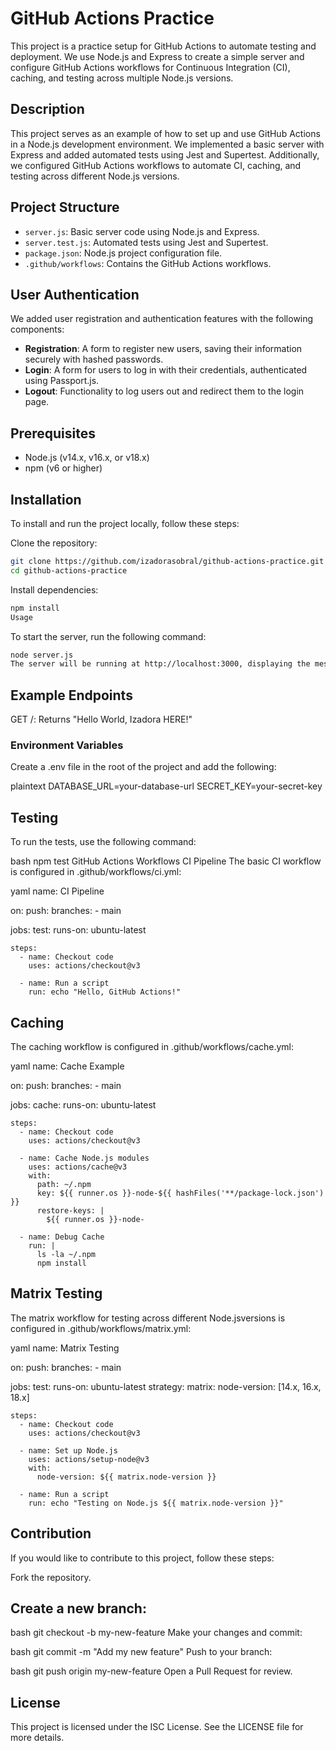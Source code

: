 # GitHub Actions Practice

This project is a practice setup for GitHub Actions to automate testing and deployment. We use Node.js and Express to create a simple server and configure GitHub Actions workflows for Continuous Integration (CI), caching, and testing across multiple Node.js versions.

## Description
This project serves as an example of how to set up and use GitHub Actions in a Node.js development environment. We implemented a basic server with Express and added automated tests using Jest and Supertest. Additionally, we configured GitHub Actions workflows to automate CI, caching, and testing across different Node.js versions.

## Project Structure
- `server.js`: Basic server code using Node.js and Express.
- `server.test.js`: Automated tests using Jest and Supertest.
- `package.json`: Node.js project configuration file.
- `.github/workflows`: Contains the GitHub Actions workflows.

## User Authentication
We added user registration and authentication features with the following components:
- **Registration**: A form to register new users, saving their information securely with hashed passwords.
- **Login**: A form for users to log in with their credentials, authenticated using Passport.js.
- **Logout**: Functionality to log users out and redirect them to the login page.

## Prerequisites
- Node.js (v14.x, v16.x, or v18.x)
- npm (v6 or higher)

## Installation
To install and run the project locally, follow these steps:

Clone the repository:
```bash
git clone https://github.com/izadorasobral/github-actions-practice.git
cd github-actions-practice
````
Install dependencies:
````bash
npm install
Usage
````
To start the server, run the following command:
````bash
node server.js
The server will be running at http://localhost:3000, displaying the message "Hello World, Izadora HERE!".
````

## Example Endpoints
GET /: Returns "Hello World, Izadora HERE!"

### Environment Variables
Create a .env file in the root of the project and add the following:

plaintext
DATABASE_URL=your-database-url
SECRET_KEY=your-secret-key

## Testing
To run the tests, use the following command:

bash
npm test
GitHub Actions Workflows
CI Pipeline
The basic CI workflow is configured in .github/workflows/ci.yml:

yaml
name: CI Pipeline

on:
  push:
    branches:
      - main

jobs:
  test:
    runs-on: ubuntu-latest

    steps:
      - name: Checkout code
        uses: actions/checkout@v3

      - name: Run a script
        run: echo "Hello, GitHub Actions!"
## Caching
The caching workflow is configured in .github/workflows/cache.yml:

yaml
name: Cache Example

on:
  push:
    branches:
      - main

jobs:
  cache:
    runs-on: ubuntu-latest

    steps:
      - name: Checkout code
        uses: actions/checkout@v3

      - name: Cache Node.js modules
        uses: actions/cache@v3
        with:
          path: ~/.npm
          key: ${{ runner.os }}-node-${{ hashFiles('**/package-lock.json') }}
          restore-keys: |
            ${{ runner.os }}-node-

      - name: Debug Cache
        run: |
          ls -la ~/.npm
          npm install
## Matrix Testing
The matrix workflow for testing across different Node.jsversions is configured in .github/workflows/matrix.yml:

yaml
name: Matrix Testing

on:
  push:
    branches:
      - main

jobs:
  test:
    runs-on: ubuntu-latest
    strategy:
      matrix:
        node-version: [14.x, 16.x, 18.x]

    steps:
      - name: Checkout code
        uses: actions/checkout@v3

      - name: Set up Node.js
        uses: actions/setup-node@v3
        with:
          node-version: ${{ matrix.node-version }}

      - name: Run a script
        run: echo "Testing on Node.js ${{ matrix.node-version }}"
## Contribution
If you would like to contribute to this project, follow these steps:

Fork the repository.

## Create a new branch:

bash
git checkout -b my-new-feature
Make your changes and commit:

bash
git commit -m "Add my new feature"
Push to your branch:

bash
git push origin my-new-feature
Open a Pull Request for review.

## License
This project is licensed under the ISC License. See the LICENSE file for more details.



